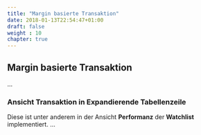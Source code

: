 ```yaml
---
title: "Margin basierte Transaktion"
date: 2018-01-13T22:54:47+01:00
draft: false
weight : 10
chapter: true
---
```

## Margin basierte Transaktion
...

### Ansicht Transaktion in Expandierende Tabellenzeile
Diese ist unter anderem in der Ansicht **Performanz** der **Watchlist** implementiert. 
...
